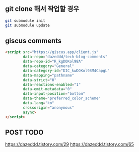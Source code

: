 ## git clone 해서 작업할 경우

```bash
git submodule init
git submodule update
```


## giscus comments

```html
<script src="https://giscus.app/client.js"
        data-repo="dazeddd/tech-blog-comments"
        data-repo-id="R_kgDOKol98A"
        data-category="General"
        data-category-id="DIC_kwDOKol98M4CapgL"
        data-mapping="pathname"
        data-strict="0"
        data-reactions-enabled="1"
        data-emit-metadata="0"
        data-input-position="bottom"
        data-theme="preferred_color_scheme"
        data-lang="ko"
        crossorigin="anonymous"
        async>
</script>
```

## POST TODO

https://dazeddd.tistory.com/29
https://dazeddd.tistory.com/65